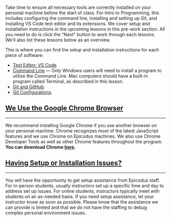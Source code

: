 Take time to ensure all necessary tools are correctly installed on your personal machine before the start of class. For Intro to Programming, this includes configuring the command line, installing and setting up Git, and installing VS Code text editor and its extensions. We cover setup and installation instructions in the upcoming lessons in this pre-work section. All you need to do is click the "Next" button to work through each lessons. We'll also list these lessons below as an overview. 

This is where you can find the setup and installation instructions for each piece of software:

* [Text Editor: VS Code](https://new.learnhowtoprogram.com/introduction-to-programming/getting-started-with-intro-to-programming/text-editor-visual-studio-code).
* [Command Line](https://new.learnhowtoprogram.com/introduction-to-programming/getting-started-with-intro-to-programming/introduction-to-the-command-line) — Only Windows users will need to install a program to utilize the Command Line. Mac computers should have a built-in program called Terminal, as described in this lesson.
* [Git and GitHub](https://new.learnhowtoprogram.com/introduction-to-programming/getting-started-with-intro-to-programming/git-and-github).
* [Git Configurations](https://new.learnhowtoprogram.com/introduction-to-programming/getting-started-with-intro-to-programming/git-configurations).

## [We Use the Google Chrome Browser](#we-use-the-chrome-browser)

---

We recommend installing Google Chrome if you use another browser on your personal machine. Chrome recognizes most of the latest JavaScript features and we use Chrome on Epicodus machines. We also use Chrome Developer Tools as well as other Chrome features throughout the program. **You can download Chrome [here](https://www.google.com/chrome/).**

## [Having Setup or Installation Issues?](#having-setup-or-installation-issues)

---

You will have the opportunity to get setup assistance from Epicodus staff. For in-person students, usually instructors set up a specific time and day to address set up issues. For online students, instructors typically meet with students on an as-needed basis. If you need setup assistance, let your instructor know as soon as possible. Please know that the assistance we can provide is limited and that we do not have the staffing to debug complex personal environment issues.
